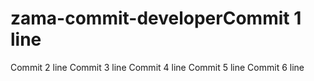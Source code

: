 # zama-commit-developerCommit 1 line
Commit 2 line
Commit 3 line
Commit 4 line
Commit 5 line
Commit 6 line
